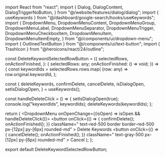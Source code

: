 import React from "react";
import {
  Dialog,
  DialogContent,
  DialogTriggerNoButton,
} from "@/website/features/dialog/dialog";
import { useKeywords } from "@/dashboard/google-search/hooks/useKeywords";
import {
  DropdownMenu,
  DropdownMenuContent,
  DropdownMenuGroup,
  DropdownMenuLabel,
  DropdownMenuSeparator,
  DropdownMenuTrigger,
  DropdownMenuCheckboxItem,
  DropdownMenuItem,
  DropdownMenuItemEmpty,
} from "@/components/ui/dropdown-menu";
import { OutlinedTextButton } from "@/components/ui/text-button";
import { TrashIcon } from "@heroicons/react/24/outline";

const DeleteKeywordSelectedRowButton = ({
  selectedRows,
  onActionFinished,
}: {
  selectedRows: any;
  onActionFinished: () => void;
}) => {
  const keywordIds = selectedRows.rows.map(
    (row: any) => row.original.keywordId,
  );

  const {
    deleteKeywords,
    confirmDelete,
    cancelDelete,
    isDialogOpen,
    setIsDialogOpen,
  } = useKeywords();

  const handleDeleteClick = () => {
    setIsDialogOpen(true);
    console.log("keywordIds", keywordIds);
    deleteKeywords(keywordIds);
  };

  return (
    <DropdownMenu onOpenChange={(isOpen) => isOpen && handleDeleteClick()}>
      <DropdownMenuTrigger asChild>
        <OutlinedTextButton
          outlineClassName="outline-red-50 bg-red-50"
          size="smD"
          className="ml-1"
          buttonClassName="px-2"
        >
          <TrashIcon className="w-5 h-5 text-red-500" />
        </OutlinedTextButton>
      </DropdownMenuTrigger>
      <DropdownMenuContent className="p-2">
        <DropdownMenuGroup className="text-sm leading-5 font-normal">
          <DropdownMenuItemEmpty className="flex gap-2">
            <button
              onClick={() => {
                confirmDelete();
                onActionFinished();
              }}
              className=" text-red-500 border border-red-500 px-[12px] py-[6px] rounded-md"
            >
              Delete Keywords
            </button>
            <button
              onClick={() => {
                cancelDelete();
                onActionFinished();
              }}
              className=" text-gray-500 px-[12px] py-[6px] rounded-md"
            >
              Cancel
            </button>
          </DropdownMenuItemEmpty>
        </DropdownMenuGroup>
      </DropdownMenuContent>
    </DropdownMenu>
  );
};

export default DeleteKeywordSelectedRowButton;